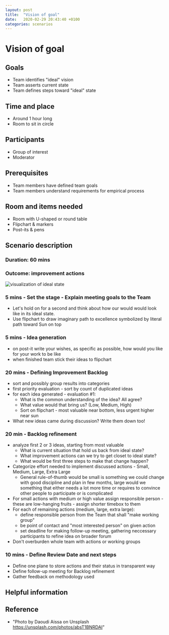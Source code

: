 ```yaml
---
layout: post
title:  "Vision of goal"
date:   2020-02-29 20:43:40 +0100
categories: scenarios 
---
```




# Vision of goal

## Goals
* Team identifies "ideal" vision
* Team asserts current state
* Team defines steps toward "ideal" state

## Time and place
* Around 1 hour long
* Room to sit in circle

## Participants
* Group of interest
* Moderator

## Prerequisites
* Team members have defined team goals
* Team members understand requirements for empirical process

## Room and items needed
* Room with U-shaped or round table
* Flipchart & markers
* Post-its & pens

## Scenario description
### Duration: 60 mins
### Outcome: improvement actions

![visualization of ideal state][capturing-the-sun]

### 5 mins - Set the stage - Explain meeting goals to the Team 
  - Let's hold on for a second and think about how our would would look like in its ideal state.
  - Use flipchart to draw imaginary path to excellence symbolized by literal path toward Sun on top 
### 5 mins - Idea generation 
  - on post-it write your wishes, as specific as possible, how would you like for your work to be like 
  - when finished team stick their ideas to flipchart
### 20 mins - Defining Improvement Backlog 
  * sort and possibly group results into categories
  * first priority evaluation - sort by count of duplicated ideas
  * for each idea generated - evaluation #1:
    * What is the common understanding of the idea? All agree?
    * What value would that bring us? (Low, Medium, High)
    * Sort on flipchart - most valuable near bottom, less urgent higher near sun
  * What new ideas came during discussion? Write them down too!
### 20 min - Backlog refinement
  * analyze first 2 or 3 ideas, starting from most valuable 
    * What is current situation that hold us back from ideal state?
    * What improvement actions can we try to get closet to ideal state?
    * What would be first three steps to make that change happen? 
  * Categorize effort needed to implement discussed actions - Small, Medium, Large, Extra Large
    * General rule-of-thumb would be small is something we could change with good discipline and plan in few months, large would we something that either needs a lot more time or requires to convince other people to participate or is complicated
  * For small actions with medium or high value assign responsible person - these are low-hanging fruits - assign shorter timebox to them
  * For each of remaining actions (medium, large, extra large):
    - define responsible person from the Team that shall "make working group" 
    - be point of contact and "most interested person" on given action
    - set deadline for making follow-up meeting, gathering neccessary participants to refine idea on broader forum
  * Don't overburden whole team with actions or working groups
### 10 mins - Define Review Date and next steps
  * Define one plane to store actions and their status in transparent way
  * Define follow-up meeting for Backlog refinement
  * Gather feedback on methodology used

## Helpful information


## Reference
* "Photo by Daoudi Aissa on Unsplash https://unsplash.com/photos/absT1BNRDAI"

[capturing-the-sun]: ./imgs/daoudi-aissa-absT1BNRDAI-unsplash.jpg "Photo by Daoudi Aissa on Unsplash https://unsplash.com/photos/absT1BNRDAI"